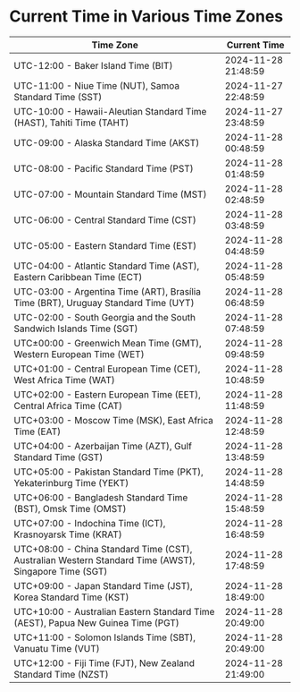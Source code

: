 # Current Time in Various Time Zones

| Time Zone | Current Time |
|-----------|--------------|
| UTC-12:00 - Baker Island Time (BIT) | 2024-11-28 21:48:59 |
| UTC-11:00 - Niue Time (NUT), Samoa Standard Time (SST) | 2024-11-27 22:48:59 |
| UTC-10:00 - Hawaii-Aleutian Standard Time (HAST), Tahiti Time (TAHT) | 2024-11-27 23:48:59 |
| UTC-09:00 - Alaska Standard Time (AKST) | 2024-11-28 00:48:59 |
| UTC-08:00 - Pacific Standard Time (PST) | 2024-11-28 01:48:59 |
| UTC-07:00 - Mountain Standard Time (MST) | 2024-11-28 02:48:59 |
| UTC-06:00 - Central Standard Time (CST) | 2024-11-28 03:48:59 |
| UTC-05:00 - Eastern Standard Time (EST) | 2024-11-28 04:48:59 |
| UTC-04:00 - Atlantic Standard Time (AST), Eastern Caribbean Time (ECT) | 2024-11-28 05:48:59 |
| UTC-03:00 - Argentina Time (ART), Brasília Time (BRT), Uruguay Standard Time (UYT) | 2024-11-28 06:48:59 |
| UTC-02:00 - South Georgia and the South Sandwich Islands Time (SGT) | 2024-11-28 07:48:59 |
| UTC±00:00 - Greenwich Mean Time (GMT), Western European Time (WET) | 2024-11-28 09:48:59 |
| UTC+01:00 - Central European Time (CET), West Africa Time (WAT) | 2024-11-28 10:48:59 |
| UTC+02:00 - Eastern European Time (EET), Central Africa Time (CAT) | 2024-11-28 11:48:59 |
| UTC+03:00 - Moscow Time (MSK), East Africa Time (EAT) | 2024-11-28 12:48:59 |
| UTC+04:00 - Azerbaijan Time (AZT), Gulf Standard Time (GST) | 2024-11-28 13:48:59 |
| UTC+05:00 - Pakistan Standard Time (PKT), Yekaterinburg Time (YEKT) | 2024-11-28 14:48:59 |
| UTC+06:00 - Bangladesh Standard Time (BST), Omsk Time (OMST) | 2024-11-28 15:48:59 |
| UTC+07:00 - Indochina Time (ICT), Krasnoyarsk Time (KRAT) | 2024-11-28 16:48:59 |
| UTC+08:00 - China Standard Time (CST), Australian Western Standard Time (AWST), Singapore Time (SGT) | 2024-11-28 17:48:59 |
| UTC+09:00 - Japan Standard Time (JST), Korea Standard Time (KST) | 2024-11-28 18:49:00 |
| UTC+10:00 - Australian Eastern Standard Time (AEST), Papua New Guinea Time (PGT) | 2024-11-28 20:49:00 |
| UTC+11:00 - Solomon Islands Time (SBT), Vanuatu Time (VUT) | 2024-11-28 20:49:00 |
| UTC+12:00 - Fiji Time (FJT), New Zealand Standard Time (NZST) | 2024-11-28 21:49:00 |

